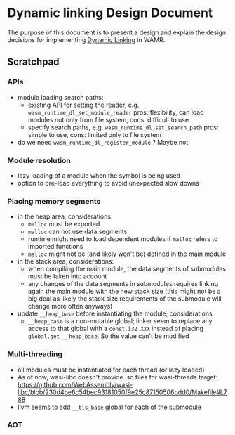 # Dynamic linking Design Document

The purpose of this document is to present a design and explain the design decisions for implementing [Dynamic Linking](https://github.com/WebAssembly/tool-conventions/blob/main/DynamicLinking.md) in WAMR.

## Scratchpad

### APIs
 * module loading search paths:
   * existing API for setting the reader, e.g. `wasm_runtime_dl_set_module_reader` pros: flexibility, can load modules not only from file system, cons: difficult to use
   * specify search paths, e.g. `wasm_runtime_dl_set_search_path` pros: simple to use, cons: limited only to file system
 * do we need `wasm_runtime_dl_register_module` ? Maybe not

### Module resolution
 * lazy loading of a module when the symbol is being used
 * option to pre-load everything to avoid unexpected slow downs

### Placing memory segments
 * in the heap area; considerations:
   * `malloc` must be exported
   * `malloc` can not use data segments
   * runtime might need to load dependent modules if `malloc` refers to imported functions
   * `malloc` might not be (and likely won't be) defined in the main module
 * in the stack area; considerations:
   * when compiling the main module, the data segments of submodules must be taken into account
   * any changes of the data segments in submodules requires linking again the main module with the new stack size (this might not be a big deal as likely the stack size requirements of the submodule will change more often anyways)
 * update `__heap_base` before instantiating the module; considerations
   * `__heap_base` is a non-mutable global; linker seem to replace any access to that global with a `const.i32 XXX` instead of placing `global.get __heap_base`. So the value can't be modified


### Multi-threading
 * all modules must be instantiated for each thread (or lazy loaded)
 * As of now, wasi-libc doesn't provide .so files for wasi-threads target: https://github.com/WebAssembly/wasi-libc/blob/230d4be6c54bec93181050f9e25c87150506bdd0/Makefile#L788
 * llvm seems to add `__tls_base` global for each of the submodule

### AOT